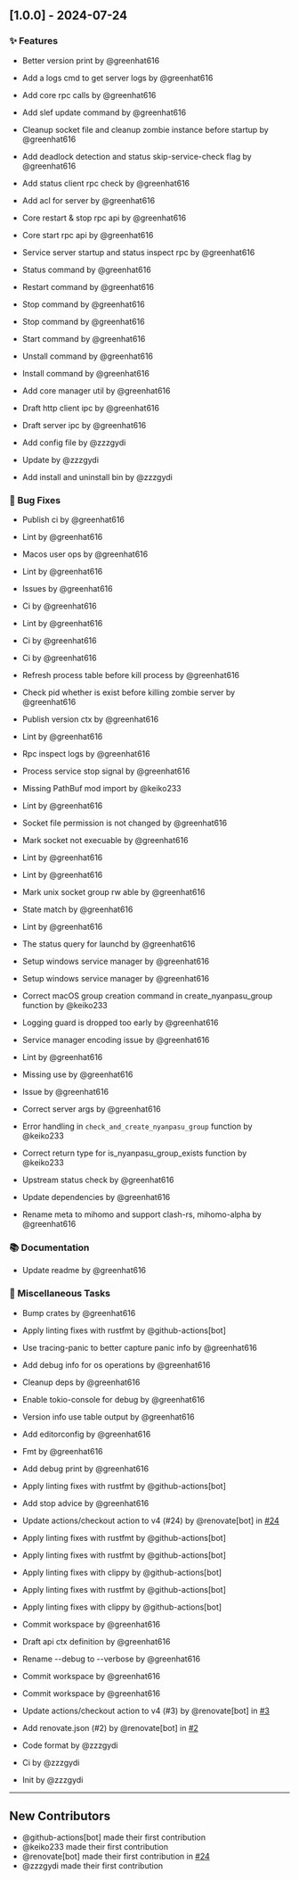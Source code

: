 ## [1.0.0] - 2024-07-24

### ✨ Features

- Better version print by @greenhat616 

- Add a logs cmd to get server logs by @greenhat616 

- Add core rpc calls by @greenhat616 

- Add slef update command by @greenhat616 

- Cleanup socket file and cleanup zombie instance before startup by @greenhat616 

- Add deadlock detection and status skip-service-check flag by @greenhat616 

- Add status client rpc check by @greenhat616 

- Add acl for server by @greenhat616 

- Core restart & stop rpc api by @greenhat616 

- Core start rpc api by @greenhat616 

- Service server startup and status inspect rpc by @greenhat616 

- Status command by @greenhat616 

- Restart command by @greenhat616 

- Stop command by @greenhat616 

- Stop command by @greenhat616 

- Start command by @greenhat616 

- Unstall command by @greenhat616 

- Install command by @greenhat616 

- Add core manager util by @greenhat616 

- Draft http client ipc by @greenhat616 

- Draft server ipc by @greenhat616 

- Add config file by @zzzgydi 

- Update by @zzzgydi 

- Add install and uninstall bin by @zzzgydi 


### 🐛 Bug Fixes

- Publish ci by @greenhat616 

- Lint by @greenhat616 

- Macos user ops by @greenhat616 

- Lint by @greenhat616 

- Issues by @greenhat616 

- Ci by @greenhat616 

- Lint by @greenhat616 

- Ci by @greenhat616 

- Ci by @greenhat616 

- Refresh process table before kill process by @greenhat616 

- Check pid whether is exist before killing zombie server by @greenhat616 

- Publish version ctx by @greenhat616 

- Lint by @greenhat616 

- Rpc inspect logs by @greenhat616 

- Process service stop signal by @greenhat616 

- Missing PathBuf mod import by @keiko233 

- Lint by @greenhat616 

- Socket file permission is not changed by @greenhat616 

- Mark socket not execuable by @greenhat616 

- Lint by @greenhat616 

- Lint by @greenhat616 

- Mark unix socket group rw able by @greenhat616 

- State match by @greenhat616 

- Lint by @greenhat616 

- The status query for launchd by @greenhat616 

- Setup windows service manager by @greenhat616 

- Setup windows service manager by @greenhat616 

- Correct macOS group creation command in create_nyanpasu_group function by @keiko233 

- Logging guard is dropped too early by @greenhat616 

- Service manager encoding issue by @greenhat616 

- Lint by @greenhat616 

- Missing use by @greenhat616 

- Issue by @greenhat616 

- Correct server args by @greenhat616 

- Error handling in `check_and_create_nyanpasu_group` function by @keiko233 

- Correct return type for is_nyanpasu_group_exists function by @keiko233 

- Upstream status check by @greenhat616 

- Update dependencies by @greenhat616 

- Rename meta to mihomo and support clash-rs, mihomo-alpha by @greenhat616 


### 📚 Documentation

- Update readme by @greenhat616 


### 🧹 Miscellaneous Tasks

- Bump crates by @greenhat616 

- Apply linting fixes with rustfmt by @github-actions[bot] 

- Use tracing-panic to better capture panic info by @greenhat616 

- Add debug info for os operations by @greenhat616 

- Cleanup deps by @greenhat616 

- Enable tokio-console for debug by @greenhat616 

- Version info use table output by @greenhat616 

- Add editorconfig by @greenhat616 

- Fmt by @greenhat616 

- Add debug print by @greenhat616 

- Apply linting fixes with rustfmt by @github-actions[bot] 

- Add stop advice by @greenhat616 

- Update actions/checkout action to v4 (#24) by @renovate[bot]  in [#24](https://github.com/LibNyanpasu/nyanpasu-service/pull/24)

- Apply linting fixes with rustfmt by @github-actions[bot] 

- Apply linting fixes with rustfmt by @github-actions[bot] 

- Apply linting fixes with clippy by @github-actions[bot] 

- Apply linting fixes with rustfmt by @github-actions[bot] 

- Apply linting fixes with clippy by @github-actions[bot] 

- Commit workspace by @greenhat616 

- Draft api ctx definition by @greenhat616 

- Rename --debug to --verbose by @greenhat616 

- Commit workspace by @greenhat616 

- Commit workspace by @greenhat616 

- Update actions/checkout action to v4 (#3) by @renovate[bot]  in [#3](https://github.com/LibNyanpasu/nyanpasu-service/pull/3)

- Add renovate.json (#2) by @renovate[bot]  in [#2](https://github.com/LibNyanpasu/nyanpasu-service/pull/2)

- Code format by @zzzgydi 

- Ci by @zzzgydi 

- Init by @zzzgydi 

-----------------



## New Contributors
* @github-actions[bot] made their first contribution
* @keiko233 made their first contribution
* @renovate[bot] made their first contribution in [#24](https://github.com/LibNyanpasu/nyanpasu-service/pull/24)
* @zzzgydi made their first contribution



